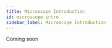 ```yaml
---
title: Microscope Introduction
id: microscope-intro
sidebar_label: Microscope Introduction
---
```


Coming soon